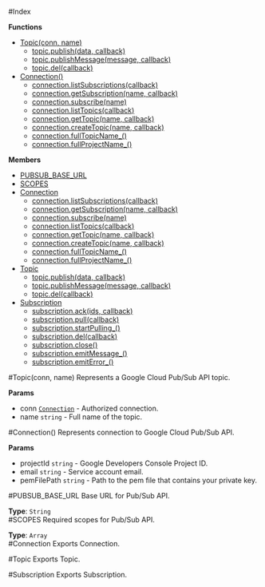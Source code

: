 #Index

**Functions**

* [Topic(conn, name)](#Topic)
  * [topic.publish(data, callback)](#Topic#publish)
  * [topic.publishMessage(message, callback)](#Topic#publishMessage)
  * [topic.del(callback)](#Topic#del)
* [Connection()](#Connection)
  * [connection.listSubscriptions(callback)](#Connection#listSubscriptions)
  * [connection.getSubscription(name, callback)](#Connection#getSubscription)
  * [connection.subscribe(name)](#Connection#subscribe)
  * [connection.listTopics(callback)](#Connection#listTopics)
  * [connection.getTopic(name, callback)](#Connection#getTopic)
  * [connection.createTopic(name, callback)](#Connection#createTopic)
  * [connection.fullTopicName_()](#Connection#fullTopicName_)
  * [connection.fullProjectName_()](#Connection#fullProjectName_)

**Members**

* [PUBSUB_BASE_URL](#PUBSUB_BASE_URL)
* [SCOPES](#SCOPES)
* [Connection](#Connection)
  * [connection.listSubscriptions(callback)](#Connection#listSubscriptions)
  * [connection.getSubscription(name, callback)](#Connection#getSubscription)
  * [connection.subscribe(name)](#Connection#subscribe)
  * [connection.listTopics(callback)](#Connection#listTopics)
  * [connection.getTopic(name, callback)](#Connection#getTopic)
  * [connection.createTopic(name, callback)](#Connection#createTopic)
  * [connection.fullTopicName_()](#Connection#fullTopicName_)
  * [connection.fullProjectName_()](#Connection#fullProjectName_)
* [Topic](#Topic)
  * [topic.publish(data, callback)](#Topic#publish)
  * [topic.publishMessage(message, callback)](#Topic#publishMessage)
  * [topic.del(callback)](#Topic#del)
* [Subscription](#Subscription)
  * [subscription.ack(ids, callback)](#Subscription#ack)
  * [subscription.pull(callback)](#Subscription#pull)
  * [subscription.startPulling_()](#Subscription#startPulling_)
  * [subscription.del(callback)](#Subscription#del)
  * [subscription.close()](#Subscription#close)
  * [subscription.emitMessage_()](#Subscription#emitMessage_)
  * [subscription.emitError_()](#Subscription#emitError_)
 
<a name="Topic"></a>
#Topic(conn, name)
Represents a Google Cloud Pub/Sub API topic.

**Params**

- conn <code>[Connection](#Connection)</code> - Authorized connection.  
- name `string` - Full name of the topic.  

<a name="Connection"></a>
#Connection()
Represents connection to Google Cloud Pub/Sub API.

**Params**

  - projectId `string` - Google Developers Console Project ID.  
  - email `string` - Service account email.  
  - pemFilePath `string` - Path to the pem file that contains your
                                 private key.  

<a name="PUBSUB_BASE_URL"></a>
#PUBSUB_BASE_URL
Base URL for Pub/Sub API.

**Type**: `String`  
<a name="SCOPES"></a>
#SCOPES
Required scopes for Pub/Sub API.

**Type**: `Array`  
<a name="Connection"></a>
#Connection
Exports Connection.

<a name="Topic"></a>
#Topic
Exports Topic.

<a name="Subscription"></a>
#Subscription
Exports Subscription.

